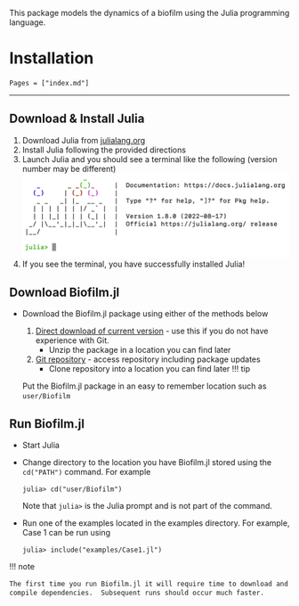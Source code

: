 This package models the dynamics of a biofilm using the Julia programming language.  

# Installation 
```@contents
Pages = ["index.md"]
```
---

## Download & Install Julia

1. Download Julia from [julialang.org](https://julialang.org/downloads/)
2. Install Julia following the provided directions
3. Launch Julia and you should see a terminal like the following (version number may be different)
![Julia REPL](images/juliaREPL.png)
4. If you see the terminal, you have successfully installed Julia!

## Download Biofilm.jl

- Download the Biofilm.jl package using either of the methods below
    1. [Direct download of current version](https://github.com/markowkes/Biofilm.jl/archive/refs/heads/main.zip) - use this if you do not have experience with Git.
        - Unzip the package in a location you can find later
    2. [Git repository](https://github.com/markowkes/Biofilm.jl) - access repository including package updates
        - Clone repository into a location you can find later
!!! tip

    Put the Biofilm.jl package in an easy to remember location such as `user/Biofilm`

## Run Biofilm.jl
  - Start Julia 
  
  - Change directory to the location you have Biofilm.jl stored using the `cd("PATH")` command.  For example 

    ```
    julia> cd("user/Biofilm")
    ```
    Note that `julia>` is the Julia prompt and is not part of the command. 

  - Run one of the examples located in the examples directory.  For example, Case 1 can be run using 

    ```
    julia> include("examples/Case1.jl")
    ```
    
!!! note

    The first time you run Biofilm.jl it will require time to download and compile dependencies.  Subsequent runs should occur much faster. 

